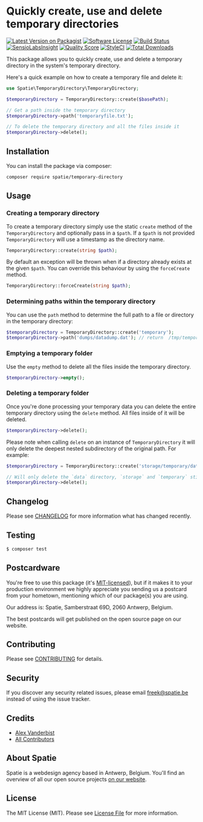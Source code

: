 # Quickly create, use and delete temporary directories

[![Latest Version on Packagist](https://img.shields.io/packagist/v/spatie/temporary-directory.svg?style=flat-square)](https://packagist.org/packages/spatie/temporary-directory)
[![Software License](https://img.shields.io/badge/license-MIT-brightgreen.svg?style=flat-square)](LICENSE.md)
[![Build Status](https://img.shields.io/travis/spatie/temporary-directory/master.svg?style=flat-square)](https://travis-ci.org/spatie/temporary-directory)
[![SensioLabsInsight](https://img.shields.io/sensiolabs/i/ebe4f41b-21c4-41d7-837c-dff3632df12b.svg?style=flat-square)](https://insight.sensiolabs.com/projects/ebe4f41b-21c4-41d7-837c-dff3632df12b)
[![Quality Score](https://img.shields.io/scrutinizer/g/spatie/temporary-directory.svg?style=flat-square)](https://scrutinizer-ci.com/g/spatie/temporary-directory)
[![StyleCI](https://styleci.io/repos/80403728/shield?branch=master)](https://styleci.io/repos/80403728)
[![Total Downloads](https://img.shields.io/packagist/dt/spatie/temporary-directory.svg?style=flat-square)](https://packagist.org/packages/spatie/temporary-directory)

This package allows you to quickly create, use and delete a temporary directory in the system's temporary directory.

Here's a quick example on how to create a temporary file and delete it:

```php
use Spatie\TemporaryDirectory\TemporaryDirectory;

$temporaryDirectory = TemporaryDirectory::create($basePath);

// Get a path inside the temporary directory
$temporaryDirectory->path('temporaryfile.txt');

// To delete the temporary directory and all the files inside it
$temporaryDirectory->delete();
```

## Installation

You can install the package via composer:

```bash
composer require spatie/temporary-directory
```

## Usage

### Creating a temporary directory

To create a temporary directory simply use the static `create` method of the `TemporaryDirectory` and optionally pass in a `$path`. If a `$path` is not provided `TemporaryDirectory` will use a timestamp as the directory name.

```php
TemporaryDirectory::create(string $path);
```

By default an exception will be thrown when if a directory already exists at the given `$path`. You can override this behaviour by using the `forceCreate` method.

```php
TemporaryDirectory::forceCreate(string $path);
```

### Determining paths within the temporary directory

You can use the `path` method to determine the full path to a file or directory in the temporary directory:

```php
$temporaryDirectory = TemporaryDirectory::create('temporary');
$temporaryDirectory->path('dumps/datadump.dat'); // return  /tmp/temporary/dumps/datadump.dat
```

### Emptying a temporary folder

Use the `empty` method to delete all the files inside the temporary directory.

```php
$temporaryDirectory->empty();
```

### Deleting a temporary folder

Once you're done processing your temporary data you can delete the entire temporary directory using the `delete` method. All files inside of it will be deleted.

```php
$temporaryDirectory->delete();
```

Please note when calling `delete` on an instance of `TemporaryDirectory` it will only delete the deepest nested subdirectory of the original path. For example:

```php
$temporaryDirectory = TemporaryDirectory::create('storage/temporary/data');

// Will only delete the `data` directory, `storage` and `temporary` still exist
$temporaryDirectory->delete();
```

## Changelog

Please see [CHANGELOG](CHANGELOG.md) for more information what has changed recently.

## Testing

``` bash
$ composer test
```

## Postcardware

You're free to use this package (it's [MIT-licensed](LICENSE.md)), but if it makes it to your production environment we highly appreciate you sending us a postcard from your hometown, mentioning which of our package(s) you are using.

Our address is: Spatie, Samberstraat 69D, 2060 Antwerp, Belgium.

The best postcards will get published on the open source page on our website.

## Contributing

Please see [CONTRIBUTING](CONTRIBUTING.md) for details.

## Security

If you discover any security related issues, please email freek@spatie.be instead of using the issue tracker.

## Credits

- [Alex Vanderbist](https://github.com/AlexVanderbist)
- [All Contributors](../../contributors)

## About Spatie

Spatie is a webdesign agency based in Antwerp, Belgium. You'll find an overview of all our open source projects [on our website](https://spatie.be/opensource).

## License

The MIT License (MIT). Please see [License File](LICENSE.md) for more information.
